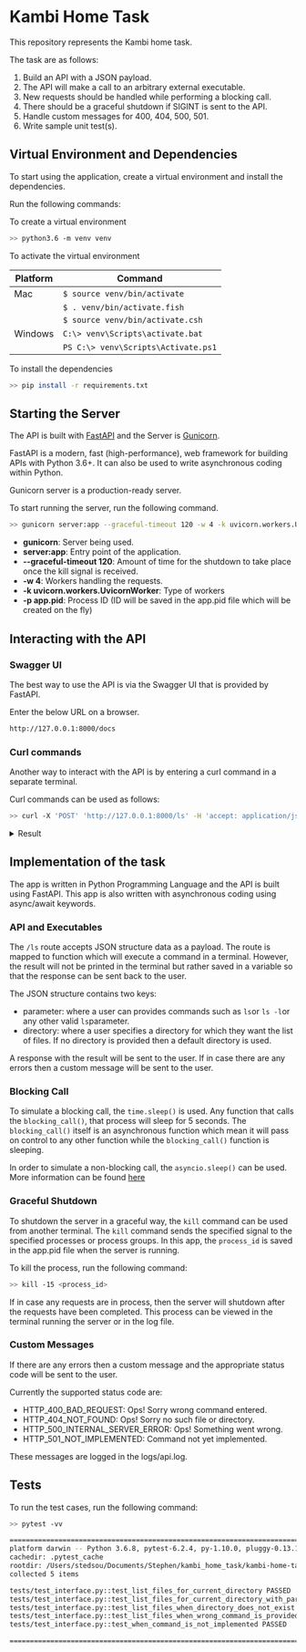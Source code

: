 # Kambi Home Task

This repository represents the Kambi home task.

The task are as follows:

1. Build an API with a JSON payload.
2. The API will make a call to an arbitrary external executable.
3. New requests should be handled while performing a blocking call.
4. There should be a graceful shutdown if SIGINT is sent to the API.
5. Handle custom messages for 400, 404, 500, 501.
6. Write sample unit test(s).

## Virtual Environment and Dependencies

To start using the application, create a virtual environment and install the dependencies.

Run the following commands:

To create a virtual environment

```bash
>> python3.6 -m venv venv
```

To activate the virtual environment

|Platform   |Command                                  |
|-----------|-----------------------------------------|
|Mac        |```$ source venv/bin/activate```         |
|           |```$ . venv/bin/activate.fish```         |
|           |```$ source venv/bin/activate.csh```     |
|Windows    |```C:\> venv\Scripts\activate.bat```     |
|           |```PS C:\> venv\Scripts\Activate.ps1```  |


To install the dependencies

```bash
>> pip install -r requirements.txt
```

## Starting the Server

The API is built with [FastAPI](https://fastapi.tiangolo.com/) and the Server is [Gunicorn]("https://gunicorn.org/").

FastAPI is a modern, fast (high-performance), web framework for building APIs with Python 3.6+. It can also be used to write asynchronous coding within Python.

Gunicorn server is a production-ready server.

To start running the server, run the following command.

```bash
>> gunicorn server:app --graceful-timeout 120 -w 4 -k uvicorn.workers.UvicornWorker -p app.pid
```
- **gunicorn**: Server being used.
- **server:app**: Entry point of the application.
- **--graceful-timeout 120**: Amount of time for the shutdown to take place once the kill signal is received.
- **-w 4**: Workers handling the requests.
- **-k uvicorn.workers.UvicornWorker**: Type of workers
- **-p app.pid**: Process ID (ID will be saved in the app.pid file which will be created on the fly)

## Interacting with the API
### Swagger UI

The best way to use the API is via the Swagger UI that is provided by FastAPI.

Enter the below URL on a browser.

```bash
http://127.0.0.1:8000/docs
```

### Curl commands

Another way to interact with the API is by entering a curl command in a separate terminal.

Curl commands can be used as follows:

```bash
>> curl -X 'POST' 'http://127.0.0.1:8000/ls' -H 'accept: application/json' -H 'Content-Type: application/json' -d '{"parameter": "ls", "directory": ""}'
```

<details>
<summary>Result</summary>

```json
{
    "command": "ls",
    "files":["README.md",
            "__pycache__",
            "core",
            "interface",
            "logs",
            "model",
            "requirements.txt",
            "server.py",
            "tests",
            "utils",
            "venv"]
}
```

</details>

## Implementation of the task

The app is written in Python Programming Language and the API is built using FastAPI. This app is also written with asynchronous coding using async/await keywords.

### API and Executables

The `/ls` route accepts JSON structure data as a payload. The route is mapped to function which will execute a command in a terminal. However, the result will not be printed in the terminal but rather saved in a variable so that the response can be sent back to the user.

The JSON structure contains two keys:
- parameter: where a user can provides commands such as `ls`or `ls -l`or any other valid `ls`parameter.
- directory: where a user specifies a directory for which they want the list of files. If no directory is provided then a default directory is used.

A response with the result will be sent to the user. If in case there are any errors then a custom message will be sent to the user.

### Blocking Call

To simulate a blocking call, the `time.sleep()` is used. Any function that calls the `blocking_call()`, that process will sleep for 5 seconds. The `blocking_call()` itself is an asynchronous function which mean it will pass on control to any other function while the `blocking_call()` function is sleeping.

In order to simulate a non-blocking call, the `asyncio.sleep()` can be used. More information can be found [here](https://stackoverflow.com/questions/56729764/python-3-7-asyncio-sleep-and-time-sleep)

### Graceful Shutdown

To shutdown the server in a graceful way, the `kill` command can be used from another terminal. The `kill` command sends the specified signal to the specified processes or process groups. In this app, the `process_id` is saved in the app.pid file when the server is running.

To kill the process, run the following command:

```bash
>> kill -15 <process_id>
```

If in case any requests are in process, then the server will shutdown after the requests have been completed. This process can be viewed in the terminal running the server or in the log file.

### Custom Messages

If there are any errors then a custom message and the appropriate status code will be sent to the user.

Currently the supported status code are:

- HTTP_400_BAD_REQUEST: Ops! Sorry wrong command entered.
- HTTP_404_NOT_FOUND: Ops! Sorry no such file or directory.
- HTTP_500_INTERNAL_SERVER_ERROR: Ops! Something went wrong.
- HTTP_501_NOT_IMPLEMENTED: Command not yet implemented.

These messages are logged in the logs/api.log.

## Tests

To run the test cases, run the following command:

```bash
>> pytest -vv
```

```bash
======================================================================================================= test session starts =======================================================================================================
platform darwin -- Python 3.6.8, pytest-6.2.4, py-1.10.0, pluggy-0.13.1 -- /Users/stedsou/Documents/Stephen/kambi_home_task/kambi-home-task/venv/bin/python3.6
cachedir: .pytest_cache
rootdir: /Users/stedsou/Documents/Stephen/kambi_home_task/kambi-home-task
collected 5 items

tests/test_interface.py::test_list_files_for_current_directory PASSED                                                                                                                                                       [ 20%]
tests/test_interface.py::test_list_files_for_current_directory_with_parametes PASSED                                                                                                                                        [ 40%]
tests/test_interface.py::test_list_files_when_directory_does_not_exist PASSED                                                                                                                                               [ 60%]
tests/test_interface.py::test_list_files_when_wrong_command_is_provided PASSED                                                                                                                                              [ 80%]
tests/test_interface.py::test_when_command_is_not_implemented PASSED                                                                                                                                                        [100%]

======================================================================================================= 5 passed in 10.54s ========================================================================================================
```
